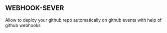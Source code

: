## WEBHOOK-SEVER

Allow to deploy your github repo automatically on github events with help of github webhooks
